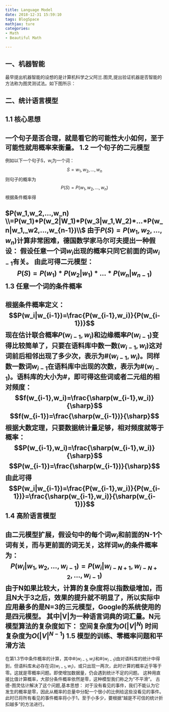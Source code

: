 ```yaml
---
title: Language Model
date: 2018-12-31 15:59:10
tags: BlogSpace
mathjax: ture
categories:
- Math
- Beautiful Math

---
```


一、机器智能
---
最早提出机器智能的设想的是计算机科学之父阿兰.图灵,提出验证机器是否智能的方法称为图灵测试法。如下图所示：

二、统计语言模型
---
1.1 核心思想
---
一个句子是否合理，就是看它的可能性大小如何，至于可能性就用概率来衡量。
1.2 一个句子的二元模型
---
例如以下一个句子S，$w_i$为一个词：
$$S=w_1,w_2,...,w_n$$
则句子的概率为
$$P(S)=P(w_1,w_2,...,w_n)$$
根据条件概率得

$P(w_1,w_2,...,w_n)
\\=P(w_1)*P(w_2|W_1)*P(w_3|w_1,W_2)*...*P(w_n|w_1,_w2,...,w_{n-1})\\$
由于$P(S)=P(w_1,w_2,...,w_n)$计算非常困难，德国数学家马尔可夫提出一种假设：
假设任意一个词$w_i$出现的概率只同它前面的词$w_{i-1}$有关。
由此可得二元模型：
$$P(S)=P(w_1)*P(w_2|w_1)*...*P(w_n|w_{n-1})$$
1.3 任意一个词的条件概率
---
根据条件概率定义：
$$P(w_i|w_{i-1})=\frac{P(w_{i-1},w_i)}{P(w_{i-1})}$$
现在估计联合概率$P(w_{i-1},w_i)$和边缘概率$P(w_{i-1})$变得比较简单了，只要在语料库中数一数$(w_{i-1},w_i)$这对词前后相邻出现了多少次，表示为#$(w_{i-1},w_i)$。同样数一数词$w_{i-1}$在语料库中出现的次数，表示为#$(w_{i-1})$。语料库的大小为#，即可得这些词或者二元组的相对频度：
$$f(w_{i-1},w_i)=\frac{\sharp(w_{i-1},w_i)}{\sharp}$$
$$f(w_{i-1})=\frac{\sharp(w_{i-1})}{\sharp}$$
根据大数定理，只要数据统计量足够，相对频度就等于概率：
$$P(w_{i-1},w_i)=\frac{\sharp(w_{i-1},w_i)}{\sharp}$$
$$P(w_{i-1})=\frac{\sharp(w_{i-1})}{\sharp}$$
由此可得
$$P(w_i|w_{i-1})=\frac{P(w_{i-1},w_i)}{P(w_{i-1})}=\frac{\sharp(w_{i-1},w_i)}{\sharp(w_{i-1})}$$
1.4 高阶语言模型
---
由二元模型扩展，假设句中的每个词$w_i$和前面的N-1个词有关，而与更前面的词无关，这样词$w_i$的条件概率为：
$$P(w_i|w_1,w_2,...,w_{i-1})=P(w_i|w_{i-N+1},w_{i-N+2},...,w_{i-1})$$
由于N如果比较大，计算的复杂度将以指数级增加，而且N大于3之后，效果的提升就不明显了，所以实际中应用最多的是N=3的三元模型，Google的系统使用的是四元模型。
其中|V|为一种语言词典的词汇量。N元模型算法的复杂度如下：
空间复杂度为$O(|V|^N)$
时间复杂度为$O(|V|^{N-1})$
1.5  模型的训练、零概率问题和平滑方法
---
在第1.3节中条件概率的计算，其中#$(w_{i-1},w_i)$和#$(w_{i-1})$由对语料库的统计中得到，但语料库未必存在词$(w_{i-1},w_i)$，或只出现一两次，此时计算的概率近乎等于零。这就是零概率问题。即使增加数据量，仍会遇到统计不足的问题。
这种用直接比值计算概率，大部分条件概率依然是零，这种模型我们称之为“不平滑”。
古德-图灵估计解决了这个问题,基本思想：
对于没有看见的事件，我们不能认为它发生的概率是零，因此从概率的总量中分配一个很小的比例给这些没看见的事件。此时已将所有看见的事件概率将小于1，至于小多少，要根据“越是不可信的统计折扣越多”的方法进行。


